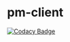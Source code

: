 # pm-client

[![Codacy Badge](https://api.codacy.com/project/badge/Grade/fc8e75d5a5a1458c917888a7a709fa2a)](https://www.codacy.com/app/YNedderhoff/pm-client?utm_source=github.com&amp;utm_medium=referral&amp;utm_content=YNedderhoff/pm-client&amp;utm_campaign=Badge_Grade)